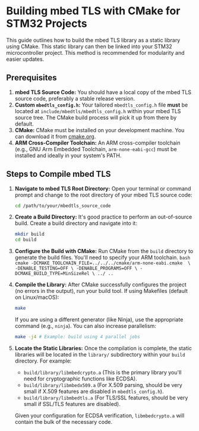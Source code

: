 # Building mbed TLS with CMake for STM32 Projects

This guide outlines how to build the mbed TLS library as a static library using CMake. This static library can then be linked into your STM32 microcontroller project. This method is recommended for modularity and easier updates.

## Prerequisites

1.  **mbed TLS Source Code:** You should have a local copy of the mbed TLS source code, preferably a stable release version.
2.  **Custom `mbedtls_config.h`:** Your tailored `mbedtls_config.h` file **must** be located at `include/mbedtls/mbedtls_config.h` within your mbed TLS source tree. The CMake build process will pick it up from there by default.
3.  **CMake:** CMake must be installed on your development machine. You can download it from [cmake.org](https://cmake.org/download/).
4.  **ARM Cross-Compiler Toolchain:** An ARM cross-compiler toolchain (e.g., GNU Arm Embedded Toolchain, `arm-none-eabi-gcc`) must be installed and ideally in your system's PATH.

## Steps to Compile mbed TLS

1.  **Navigate to mbed TLS Root Directory:**
    Open your terminal or command prompt and change to the root directory of your mbed TLS source code:
    ```bash
    cd /path/to/your/mbedtls_source_code
    ```

2.  **Create a Build Directory:**
    It's good practice to perform an out-of-source build. Create a build directory and navigate into it:
    ```bash
    mkdir build
    cd build
    ```

3.  **Configure the Build with CMake:**
    Run CMake from the `build` directory to generate the build files. You'll need to specify your ARM toolchain.
        ```bash
        cmake -DCMAKE_TOOLCHAIN_FILE=../../../cmake/arm-none-eabi.cmake  \
          -DENABLE_TESTING=OFF \
          -DENABLE_PROGRAMS=OFF \
          -DCMAKE_BUILD_TYPE=MinSizeRel \
          ../
      ..
        ```

4.  **Compile the Library:**
    After CMake successfully configures the project (no errors in the output), run your build tool. If using Makefiles (default on Linux/macOS):
    ```bash
    make
    ```
    If you are using a different generator (like Ninja), use the appropriate command (e.g., `ninja`). You can also increase parallelism:
    ```bash
    make -j4 # Example: build using 4 parallel jobs
    ```

5.  **Locate the Static Libraries:**
    Once the compilation is complete, the static libraries will be located in the `library/` subdirectory within your `build` directory.
    For example:
    * `build/library/libmbedcrypto.a` (This is the primary library you'll need for cryptographic functions like ECDSA).
    * `build/library/libmbedx509.a` (For X.509 parsing, should be very small if X.509 features are disabled in `mbedtls_config.h`).
    * `build/library/libmbedtls.a` (For TLS/SSL features, should be very small if SSL/TLS features are disabled).

    Given your configuration for ECDSA verification, `libmbedcrypto.a` will contain the bulk of the necessary code.
